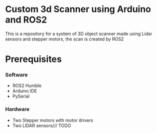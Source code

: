 # Custom 3d Scanner using Arduino and ROS2

This is a repository for a system of 3D object scanner made using Lidar sensors and stepper motors, the scan is created by ROS2

# Prerequisites
### Software
- ROS2 Humble
- Arduino IDE
- PySerial

### Hardware
- Two Stepper motors with motor drivers
- Two LIDAR sensors/// TODO
